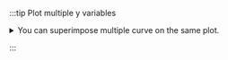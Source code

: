 :::tip Plot multiple y variables

<details>
    <summary>
    You can superimpose multiple curve on the same plot.
    </summary>
    <div>


This tool allows you to visualize multiple entries on the same graph. For example, the permeability of methane, nitrogen, and oxygen can be visualized simultaneously. You can select, in the `y axis` menu, the variables that you want to see. 

![](multi_val.gif)

Every curve will be plotted with a different color and you can zoom in by selecting the area that you want, and zoom out by double clocking on the graph. Additionally, you can hide and show curves by clicking on the corresponding eye at the bottom of the graph.

</div>

</details>

:::
